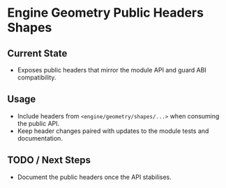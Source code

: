# Engine Geometry Public Headers Shapes

## Current State

- Exposes public headers that mirror the module API and guard ABI compatibility.

## Usage

- Include headers from `<engine/geometry/shapes/...>` when consuming the public API.
- Keep header changes paired with updates to the module tests and documentation.

## TODO / Next Steps

- Document the public headers once the API stabilises.
